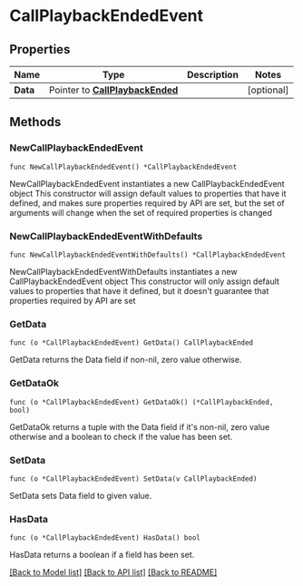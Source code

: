 # CallPlaybackEndedEvent

## Properties

Name | Type | Description | Notes
------------ | ------------- | ------------- | -------------
**Data** | Pointer to [**CallPlaybackEnded**](CallPlaybackEnded.md) |  | [optional] 

## Methods

### NewCallPlaybackEndedEvent

`func NewCallPlaybackEndedEvent() *CallPlaybackEndedEvent`

NewCallPlaybackEndedEvent instantiates a new CallPlaybackEndedEvent object
This constructor will assign default values to properties that have it defined,
and makes sure properties required by API are set, but the set of arguments
will change when the set of required properties is changed

### NewCallPlaybackEndedEventWithDefaults

`func NewCallPlaybackEndedEventWithDefaults() *CallPlaybackEndedEvent`

NewCallPlaybackEndedEventWithDefaults instantiates a new CallPlaybackEndedEvent object
This constructor will only assign default values to properties that have it defined,
but it doesn't guarantee that properties required by API are set

### GetData

`func (o *CallPlaybackEndedEvent) GetData() CallPlaybackEnded`

GetData returns the Data field if non-nil, zero value otherwise.

### GetDataOk

`func (o *CallPlaybackEndedEvent) GetDataOk() (*CallPlaybackEnded, bool)`

GetDataOk returns a tuple with the Data field if it's non-nil, zero value otherwise
and a boolean to check if the value has been set.

### SetData

`func (o *CallPlaybackEndedEvent) SetData(v CallPlaybackEnded)`

SetData sets Data field to given value.

### HasData

`func (o *CallPlaybackEndedEvent) HasData() bool`

HasData returns a boolean if a field has been set.


[[Back to Model list]](../README.md#documentation-for-models) [[Back to API list]](../README.md#documentation-for-api-endpoints) [[Back to README]](../README.md)


